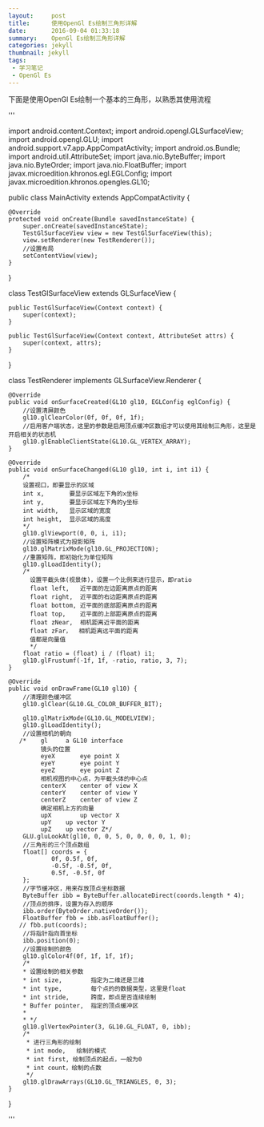 ```yaml
---
layout:     post
title:      使用OpenGl Es绘制三角形详解
date:       2016-09-04 01:33:18
summary:    OpenGl Es绘制三角形详解
categories: jekyll
thumbnail: jekyll
tags:
 - 学习笔记
 - OpenGl Es
---
```



下面是使用OpenGl Es绘制一个基本的三角形，以熟悉其使用流程

'''


import android.content.Context;
import android.opengl.GLSurfaceView;
import android.opengl.GLU;
import android.support.v7.app.AppCompatActivity;
import android.os.Bundle;
import android.util.AttributeSet;
import java.nio.ByteBuffer;
import java.nio.ByteOrder;
import java.nio.FloatBuffer;
import javax.microedition.khronos.egl.EGLConfig;
import javax.microedition.khronos.opengles.GL10;

public class MainActivity extends AppCompatActivity {

    @Override
    protected void onCreate(Bundle savedInstanceState) {
        super.onCreate(savedInstanceState);
        TestGlSurfaceView view = new TestGlSurfaceView(this);
        view.setRenderer(new TestRenderer());
        //设置布局
        setContentView(view);
    }
}

class TestGlSurfaceView extends GLSurfaceView {

    public TestGlSurfaceView(Context context) {
        super(context);
    }

    public TestGlSurfaceView(Context context, AttributeSet attrs) {
        super(context, attrs);
    }

}

class TestRenderer implements GLSurfaceView.Renderer {

    @Override
    public void onSurfaceCreated(GL10 gl10, EGLConfig eglConfig) {
        //设置清屏颜色
        gl10.glClearColor(0f, 0f, 0f, 1f);
        //启用客户端状态，这里的参数是启用顶点缓冲区数组才可以使用其绘制三角形，这里是开启相关的状态机
        gl10.glEnableClientState(GL10.GL_VERTEX_ARRAY);
    }

    @Override
    public void onSurfaceChanged(GL10 gl10, int i, int i1) {
        /*
        设置视口，即要显示的区域
        int x,       要显示区域左下角的x坐标
        int y,       要显示区域左下角的y坐标
        int width,   显示区域的宽度
        int height,  显示区域的高度
        */
        gl10.glViewport(0, 0, i, i1);
        //设置矩阵模式为投影矩阵
        gl10.glMatrixMode(gl10.GL_PROJECTION);
        //重置矩阵，即初始化为单位矩阵
        gl10.glLoadIdentity();
        /*
          设置平截头体(视景体)，设置一个比例来进行显示，即ratio
          float left,   近平面的左边距离原点的距离
          float right,  近平面的右边距离原点的距离
          float bottom, 近平面的底部距离原点的距离
          float top,    近平面的上部距离原点的距离
          float zNear,  相机距离近平面的距离
          float zFar，  相机距离远平面的距离
          值都是向量值
          */
        float ratio = (float) i / (float) i1;
        gl10.glFrustumf(-1f, 1f, -ratio, ratio, 3, 7);
    }

    @Override
    public void onDrawFrame(GL10 gl10) {
        //清理颜色缓冲区
        gl10.glClear(GL10.GL_COLOR_BUFFER_BIT);

        gl10.glMatrixMode(GL10.GL_MODELVIEW);
        gl10.glLoadIdentity();
        //设置相机的朝向
       /*    gl   	a GL10 interface
             镜头的位置
             eyeX  	    eye point X
             eyeY	    eye point Y
             eyeZ	    eye point Z
             相机视图的中心点，为平截头体的中心点
             centerX	center of view X
             centerY	center of view Y
             centerZ	center of view Z
             确定相机上方的向量
             upX	    up vector X
             upY	up vector Y
             upZ	up vector Z*/
        GLU.gluLookAt(gl10, 0, 0, 5, 0, 0, 0, 0, 1, 0);
        //三角形的三个顶点数组
        float[] coords = {
                0f, 0.5f, 0f,
                -0.5f, -0.5f, 0f,
                0.5f, -0.5f, 0f
        };
        //字节缓冲区，用来存放顶点坐标数据
        ByteBuffer ibb = ByteBuffer.allocateDirect(coords.length * 4);
        //顶点的排序，设置为存入的顺序
        ibb.order(ByteOrder.nativeOrder());
        FloatBuffer fbb = ibb.asFloatBuffer();
       // fbb.put(coords);
        //将指针指向首坐标
        ibb.position(0);
        //设置绘制的颜色
        gl10.glColor4f(0f, 1f, 1f, 1f);
        /*
        * 设置绘制的相关参数
        * int size,        指定为二维还是三维
        * int type,        每个点的的数据类型，这里是float
        * int stride,      跨度，即点是否连续绘制
        * Buffer pointer,  指定的顶点缓冲区
        *
        * */
        gl10.glVertexPointer(3, GL10.GL_FLOAT, 0, ibb);
        /*
         * 进行三角形的绘制
         * int mode,   绘制的模式
         * int first, 绘制顶点的起点，一般为0
         * int count，绘制的点数
         */
        gl10.glDrawArrays(GL10.GL_TRIANGLES, 0, 3);
    }
}

'''